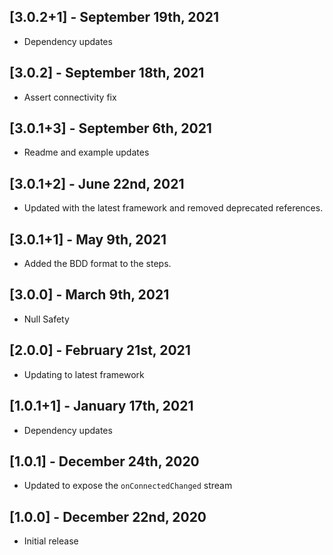 ## [3.0.2+1] - September 19th, 2021

* Dependency updates


## [3.0.2] - September 18th, 2021

* Assert connectivity fix


## [3.0.1+3] - September 6th, 2021

* Readme and example updates


## [3.0.1+2] - June 22nd, 2021

* Updated with the latest framework and removed deprecated references.


## [3.0.1+1] - May 9th, 2021

* Added the BDD format to the steps.


## [3.0.0] - March 9th, 2021

* Null Safety


## [2.0.0] - February 21st, 2021

* Updating to latest framework


## [1.0.1+1] - January 17th, 2021

* Dependency updates


## [1.0.1] - December 24th, 2020

* Updated to expose the `onConnectedChanged` stream


## [1.0.0] - December 22nd, 2020

* Initial release
